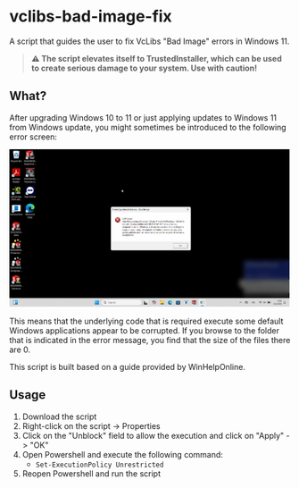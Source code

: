 # vclibs-bad-image-fix

A script that guides the user to fix VcLibs "Bad Image" errors in Windows 11.

> **:warning: The script elevates itself to TrustedInstaller, which can be used to create serious damage to your system. Use with caution!**

## What?

After upgrading Windows 10 to 11 or just applying updates to Windows 11 from Windows update, you might sometimes be introduced to the following error screen:

![Error message](error.png)

This means that the underlying code that is required execute some default Windows applications appear to be corrupted. If you browse to the folder that is indicated in the error message, you find that the size of the files there are 0.

This script is built based on a guide provided by WinHelpOnline.

## Usage

1. Download the script
2. Right-click on the script -> Properties
3. Click on the "Unblock" field to allow the execution and click on "Apply" -> "OK"
4. Open Powershell and execute the following command:
   - `Set-ExecutionPolicy Unrestricted`
5. Reopen Powershell and run the script
